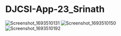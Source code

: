 # DJCSI-App-23_Srinath
![Screenshot_1693510131](https://github.com/siro844/DJCSI-App-23_Srinath/assets/140879194/b2bba0e5-8d7c-4d9d-82f7-128a7e6b6dbc|width="100")
![Screenshot_1693510150](https://github.com/siro844/DJCSI-App-23_Srinath/assets/140879194/6d593818-d46f-4ed4-87bf-f5cfa183eb2b|width="100")
![Screenshot_1693510192](https://github.com/siro844/DJCSI-App-23_Srinath/assets/140879194/666ef835-264a-4f57-a409-71ccffaccdc8|width="100")

